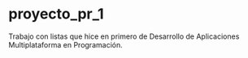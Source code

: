 # proyecto_pr_1

Trabajo con listas que hice en primero de Desarrollo de Aplicaciones Multiplataforma en Programación.
